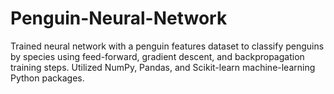 # Penguin-Neural-Network

Trained neural network with a penguin features dataset to classify penguins by species using feed-forward, gradient descent, and backpropagation training steps. Utilized NumPy, Pandas, and Scikit-learn machine-learning Python packages.
